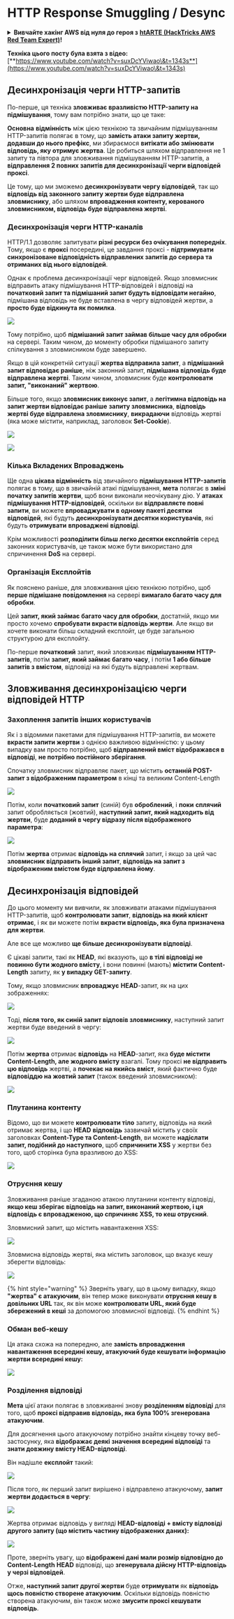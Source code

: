 # HTTP Response Smuggling / Desync

<details>

<summary><strong>Вивчайте хакінг AWS від нуля до героя з</strong> <a href="https://training.hacktricks.xyz/courses/arte"><strong>htARTE (HackTricks AWS Red Team Expert)</strong></a><strong>!</strong></summary>

Інші способи підтримки HackTricks:

* Якщо ви хочете побачити вашу **компанію рекламовану в HackTricks** або **завантажити HackTricks у форматі PDF**, перевірте [**ПЛАНИ ПІДПИСКИ**](https://github.com/sponsors/carlospolop)!
* Отримайте [**офіційний PEASS & HackTricks мерч**](https://peass.creator-spring.com)
* Відкрийте для себе [**Сім'ю PEASS**](https://opensea.io/collection/the-peass-family), нашу колекцію ексклюзивних [**NFT**](https://opensea.io/collection/the-peass-family)
* **Приєднуйтесь до** 💬 [**групи Discord**](https://discord.gg/hRep4RUj7f) або [**групи telegram**](https://t.me/peass) або **слідкуйте** за нами на **Twitter** 🐦 [**@carlospolopm**](https://twitter.com/hacktricks\_live)**.**
* **Поділіться своїми хакерськими трюками, надсилайте PR до** [**HackTricks**](https://github.com/carlospolop/hacktricks) та [**HackTricks Cloud**](https://github.com/carlospolop/hacktricks-cloud) репозиторіїв GitHub.

</details>

**Техніка цього посту була взята з відео:** [**https://www.youtube.com/watch?v=suxDcYViwao\&t=1343s**](https://www.youtube.com/watch?v=suxDcYViwao\&t=1343s)

## Десинхронізація черги HTTP-запитів

По-перше, ця техніка **зловживає вразливістю HTTP-запиту на підмішування**, тому вам потрібно знати, що це таке:

**Основна** **відмінність** між цією технікою та звичайним підмішуванням HTTP-запитів полягає в тому, що **замість атаки запиту жертви, додавши до нього префікс**, ми збираємося **витікати або змінювати відповідь, яку отримує жертва**. Це робиться шляхом відправлення не 1 запиту та півтора для зловживання підмішуванням HTTP-запитів, а **відправлення 2 повних запитів для десинхронізації черги відповідей проксі**.

Це тому, що ми зможемо **десинхронізувати чергу відповідей**, так що **відповідь від законного запиту жертви буде відправлена зловмиснику**, або шляхом **впровадження контенту, керованого зловмисником, відповідь буде відправлена жертві**.

### Десинхронізація черги HTTP-каналів

HTTP/1.1 дозволяє запитувати **різні ресурси без очікування попередніх**. Тому, якщо є **проксі** посередині, це завдання проксі - **підтримувати синхронізоване відповідність відправлених запитів до сервера та отриманих від нього відповідей**.

Однак є проблема десинхронізації черг відповідей. Якщо зловмисник відправить атаку підмішування HTTP-відповідей і відповіді на **початковий запит та підмішаний запит будуть відповідати негайно**, підмішана відповідь не буде вставлена в чергу відповідей жертви, а **просто буде відкинута як помилка**.

![](<../.gitbook/assets/image (635) (1) (1) (1).png>)

Тому потрібно, щоб **підмішаний запит займав більше часу для обробки** на сервері. Таким чином, до моменту обробки підмішаного запиту спілкування з зловмисником буде завершено.

Якщо в цій конкретній ситуації **жертва відправила запит**, а **підмішаний запит відповідає раніше**, ніж законний запит, **підмішана відповідь буде відправлена жертві**. Таким чином, зловмисник буде **контролювати запит, "виконаний" жертвою**.

Більше того, якщо **зловмисник виконує запит**, а **легітимна відповідь на запит жертви відповідає раніше** **запиту зловмисника**, **відповідь жертві буде відправлена зловмиснику**, **викрадаючи** відповідь жертві (яка може містити, наприклад, заголовок **Set-Cookie**).

![](<../.gitbook/assets/image (658) (1).png>)

![](<../.gitbook/assets/image (655) (1) (1) (1).png>)

### Кілька Вкладених Впроваджень

Ще одна **цікава відмінність** від звичайного **підмішування HTTP-запитів** полягає в тому, що в звичайній атакі підмішування, **мета** полягає в **зміні початку запитів жертви**, щоб вони виконали неочікувану дію. У **атаках підмішування HTTP-відповідей**, оскільки ви **відправляєте повні запити**, ви можете **впроваджувати в одному пакеті десятки відповідей**, які будуть **десинхронізувати десятки користувачів**, які будуть **отримувати** **впроваджені** **відповіді**.

Крім можливості **розподілити більш легко десятки експлойтів** серед законних користувачів, це також може бути використано для спричинення **DoS** на сервері.

### Організація Експлойтів

Як пояснено раніше, для зловживання цією технікою потрібно, щоб **перше підмішане повідомлення** на сервері **вимагало багато часу для обробки**.

Цей **запит, який займає багато часу для обробки**, достатній, якщо ми просто хочемо **спробувати вкрасти відповідь жертви**. Але якщо ви хочете виконати більш складний експлойт, це буде загальною структурою для експлойту.

По-перше **початковий** запит, який зловживає **підмішуванням HTTP-запитів**, потім **запит, який займає багато часу**, і потім **1 або більше запитів з вмістом**, відповіді на які будуть відправлені жертвам.

## Зловживання десинхронізацією черги відповідей HTTP

### Захоплення запитів інших користувачів <a href="#capturing-other-users-requests" id="capturing-other-users-requests"></a>

Як і з відомими пакетами для підмішування HTTP-запитів, ви можете **вкрасти запити жертви** з однією важливою відмінністю: у цьому випадку вам просто потрібно, щоб **відправлений вміст відображався в відповіді**, **не потрібно постійного зберігання**.

Спочатку зловмисник відправляє пакет, що містить **останній POST-запит з відображеним параметром** в кінці та великим Content-Length

![](<../.gitbook/assets/image (625).png>)

Потім, коли **початковий запит** (синій) був **оброблений**, і **поки** **сплячий** запит обробляється (жовтий), **наступний запит, який надходить від жертви**, буде **доданий в чергу відразу після відображеного параметра**:

![](<../.gitbook/assets/image (634) (1).png>)

Потім **жертва** отримає **відповідь на сплячий** запит, і якщо за цей час **зловмисник відправить інший запит**, **відповідь на запит з відображеним вмістом буде відправлена йому**.

## Десинхронізація відповідей

До цього моменту ми вивчили, як зловживати атаками підмішування HTTP-запитів, щоб **контролювати запит**, **відповідь на який клієнт отримає**, і як ви можете потім **вкрасти відповідь, яка була призначена для жертви**.

Але все ще можливо **ще більше десинхронізувати відповіді**.

Є цікаві запити, такі як **HEAD**, які вказують, що **в тілі відповіді не повинно бути жодного вмісту**, і вони повинні (мають) **містити Content-Length** запиту, як **у випадку GET-запиту**.

Тому, якщо зловмисник **впроваджує** **HEAD**-запит, як на цих зображеннях:

![](<../.gitbook/assets/image (626).png>)

Тоді, **після того, як синій запит відповів зловмиснику**, наступний запит жертви буде введений в чергу:

![](<../.gitbook/assets/image (651) (1) (1) (1) (1) (1) (1).png>)

Потім **жертва** отримає **відповідь** на **HEAD**-запит, яка **буде містити Content-Length, але жодного вмісту** взагалі. Тому проксі **не відправить цю відповідь** жертві, а **почекає на якийсь вміст**, який фактично буде **відповіддю на жовтий запит** (також введений зловмисником):

![](<../.gitbook/assets/image (627) (1).png>)

### Плутанина контенту

Відомо, що ви можете **контролювати тіло** запиту, відповідь на який отримає жертва, і що **HEAD** **відповідь** зазвичай містить у своїх заголовках **Content-Type та Content-Length**, ви можете **надіслати запит, подібний до наступного**, щоб **спричинити XSS** у жертви без того, щоб сторінка була вразливою до XSS:

![](https://github.com/carlospolop/hacktricks/blob/ua/.gitbook/assets/image%20\(654\)%20\(1\)%20\(1\)%20\(1\)%20\(1\)%20\(1\).png)

### Отруєння кешу

Зловживання раніше згаданою атакою плутанини контенту відповіді, **якщо кеш зберігає відповідь на запит, виконаний жертвою, і ця відповідь є впровадженою, що спричиняє XSS, то кеш отруєний**.

Зловмисний запит, що містить навантаження XSS:

![](<../.gitbook/assets/image (644) (1).png>)

Зловмисна відповідь жертві, яка містить заголовок, що вказує кешу зберегти відповідь:

![](<../.gitbook/assets/image (629) (1).png>)

{% hint style="warning" %}
Зверніть увагу, що в цьому випадку, якщо **"жертва" є атакуючим**, він тепер може виконувати **отруєння кешу в довільних URL** так, як він може **контролювати URL, який буде збережений в кеші** за допомогою зловмисної відповіді.
{% endhint %}

### Обман веб-кешу

Ця атака схожа на попередню, але **замість впровадження навантаження всередині кешу, атакуючий буде кешувати інформацію жертви всередині кешу:**

![](<../.gitbook/assets/image (643) (1) (1).png>)

### Розділення відповіді

**Мета** цієї атаки полягає в зловживанні знову **розділенням відповіді** для того, щоб **проксі відправив відповідь, яка була 100% згенерована атакуючим**.

Для досягнення цього атакуючому потрібно знайти кінцеву точку веб-застосунку, яка **відображає деякі значення всередині відповіді** та **знати довжину вмісту HEAD-відповіді**.

Він надішле **експлойт** такий:

![](<../.gitbook/assets/image (649) (1) (1) (1).png>)

Після того, як перший запит вирішено і відправлено атакуючому, **запит жертви додається в чергу**:

![](<../.gitbook/assets/image (661) (1) (1) (1).png>)

Жертва отримає відповідь у вигляді **HEAD-відповіді + вмісту відповіді другого запиту (що містить частину відображених даних):**

![](<../.gitbook/assets/image (633) (1).png>)

Проте, зверніть увагу, що **відображені дані мали розмір відповідно до Content-Length** **HEAD** відповіді, що **згенерувала дійсну HTTP-відповідь у черзі відповідей**.

Отже, **наступний запит другої жертви** буде **отримувати** як **відповідь щось повністю створене атакуючим**. Оскільки відповідь повністю створена атакуючим, він також може **змусити проксі кешувати відповідь**.

